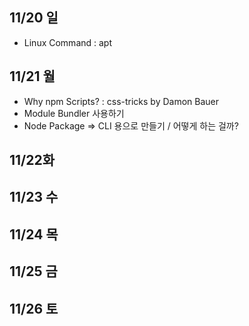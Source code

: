 ## 11/20 일
- Linux Command : apt

## 11/21 월
- Why npm Scripts? : css-tricks by Damon Bauer
- Module Bundler 사용하기
- Node Package => CLI 용으로 만들기 / 어떻게 하는 걸까?
## 11/22화

## 11/23 수


## 11/24 목


## 11/25 금

 
## 11/26 토

